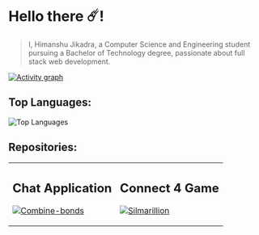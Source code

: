 # Hello there ☄️!


> I, Himanshu Jikadra, a Computer Science and Engineering student pursuing a Bachelor of Technology degree, passionate about full stack web development.

 [![Activity graph](http://github-profile-summary-cards.vercel.app/api/cards/profile-details?username=HimanshuJikadra015&theme=transparent)](https://github.com/HimanshuJikadra015/)

## Top Languages: 
![Top Languages](https://github-readme-stats.vercel.app/api/top-langs/?username=HimanshuJikadra015&show_icons=true&theme=transparent&layout=donut)

## Repositories:

<table>
<tr>
<td>
 
## Chat Application
[![Combine-bonds](https://github-readme-stats.vercel.app/api/pin/?username=HimanshuJikadra015&repo=Chatify&show_icons=true&theme=transparent)](https://github.com/HimanshuJikadra015/Chatify)

</td>

<td>
 
## Connect 4 Game
[![Silmarillion](https://github-readme-stats.vercel.app/api/pin/?username=HimanshuJikadra015&repo=Connect-4-AI-Game&show_icons=true&theme=transparent)](https://github.com/HimanshuJikadra015/Connect-4-AI-Game)

</td>
</tr>
</table>
